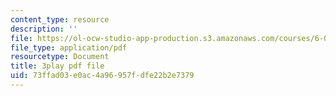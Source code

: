 ```yaml
---
content_type: resource
description: ''
file: https://ol-ocw-studio-app-production.s3.amazonaws.com/courses/6-006-introduction-to-algorithms-fall-2011/73ffad03e0ac4a96957fdfe22b2e7379_9Jry5-82I68.pdf
file_type: application/pdf
resourcetype: Document
title: 3play pdf file
uid: 73ffad03-e0ac-4a96-957f-dfe22b2e7379
---
```

